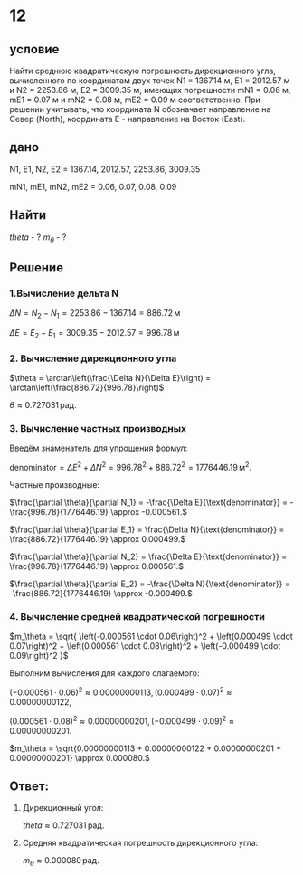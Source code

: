 # 12

## условие

Найти среднюю квадратическую погрешность дирекционного угла, вычисленного по координатам двух точек N1 = 1367.14 м, E1 = 2012.57 м и  N2 = 2253.86 м, E2 = 3009.35 м,  имеющих  погрешности  mN1 = 0.06 м, mE1 = 0.07 м и  mN2 = 0.08 м, mE2 = 0.09 м соответственно. При решении учитывать, что координата N обозначает направление на Север (North), координата E - направление на Восток (East).

## дано

N1, E1, N2, E2 = 1367.14, 2012.57, 2253.86, 3009.35

mN1, mE1, mN2, mE2 = 0.06, 0.07, 0.08, 0.09

## Найти

$theta$ - ?
$m_\theta$ - ?

## Решение

### 1.Вычисление дельта N
$\Delta N = N_2 - N_1 = 2253.86 - 1367.14 = 886.72 \, \text{м}$

$\Delta E = E_2 - E_1 = 3009.35 - 2012.57 = 996.78 \, \text{м}$

###  2. Вычисление дирекционного угла

$\theta = \arctan\left(\frac{\Delta N}{\Delta E}\right) = \arctan\left(\frac{886.72}{996.78}\right)$

$\theta \approx 0.727031 \, \text{рад}.$

###  3. Вычисление частных производных
Введём знаменатель для упрощения формул:

$\text{denominator} = \Delta E^2 + \Delta N^2 = 996.78^2 + 886.72^2 = 1776446.19 \, \text{м}^2.$

Частные производные:

$\frac{\partial \theta}{\partial N_1} = -\frac{\Delta E}{\text{denominator}} = -\frac{996.78}{1776446.19} \approx -0.000561.$

$\frac{\partial \theta}{\partial E_1} = \frac{\Delta N}{\text{denominator}} = \frac{886.72}{1776446.19} \approx 0.000499.$

$\frac{\partial \theta}{\partial N_2} = \frac{\Delta E}{\text{denominator}} = \frac{996.78}{1776446.19} \approx 0.000561.$

$\frac{\partial \theta}{\partial E_2} = -\frac{\Delta N}{\text{denominator}} = -\frac{886.72}{1776446.19} \approx -0.000499.$

### 4. Вычисление средней квадратической погрешности

$m_\theta = \sqrt{
\left(-0.000561 \cdot 0.06\right)^2 +
\left(0.000499 \cdot 0.07\right)^2 +
\left(0.000561 \cdot 0.08\right)^2 +
\left(-0.000499 \cdot 0.09\right)^2
}$

Выполним вычисления для каждого слагаемого:

$(-0.000561 \cdot 0.06)^2 \approx 0.00000000113, \,
(0.000499 \cdot 0.07)^2 \approx 0.00000000122,$

$(0.000561 \cdot 0.08)^2 \approx 0.00000000201, \,
(-0.000499 \cdot 0.09)^2 \approx 0.00000000201.$

$m_\theta = \sqrt{0.00000000113 + 0.00000000122 + 0.00000000201 + 0.00000000201} \approx 0.000080.$

## Ответ:
1. Дирекционный угол:
  
   $theta \approx 0.727031 \, \text{рад}.$
   
2. Средняя квадратическая погрешность дирекционного угла:
   
   $m_\theta \approx 0.000080 \, \text{рад}.$
   
